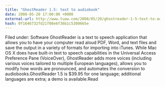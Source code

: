 ```yaml
---
title: "GhostReader 1.5: text to audiobook"
date: 2008-05-20 17:00:00 +0000
external-url: http://www.tuaw.com/2008/05/20/ghostreader-1-5-text-to-audiobook/
hash: 0f1646732fd21f08e6f36b1c5380665e
---
```


Filed under: Software
GhostReader is a text to speech application that allows you to have your computer read aloud PDF, Word, and text files and save the output in a variety of formats for importing into iTunes. While Mac OS X does have built-in text to speech capabilities in the Universal Access Preference Pane (VoiceOver), GhostReader adds more voices (including various voices tailored to multiple European languages), allows you to modify how words are pronounced, and automates the conversion to audiobooks.GhostReader 1.5 is $39.95 for one language; additional languages are extra; a demo is available.Read
